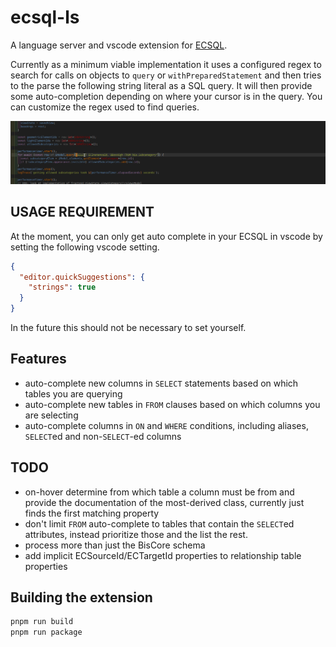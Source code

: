 # ecsql-ls

A language server and vscode extension for [ECSQL](https://www.itwinjs.org/learning/ecsql/).

Currently as a minimum viable implementation it uses a configured regex to search for calls on objects to
`query` or `withPreparedStatement` and then tries to the parse the following string literal as a SQL query.
It will then provide some auto-completion depending on where your cursor is in the query. You can customize the
regex used to find queries.

![demo gif](demo.gif)

## USAGE REQUIREMENT

At the moment, you can only get auto complete in your ECSQL in vscode by setting the following vscode setting.

```json
{
  "editor.quickSuggestions": {
    "strings": true
  }
}
```

In the future this should not be necessary to set yourself.

## Features

- auto-complete new columns in `SELECT` statements based on which tables you are querying
- auto-complete new tables in `FROM` clauses based on which columns you are selecting
- auto-complete columns in `ON` and `WHERE` conditions, including aliases, `SELECT`ed and non-`SELECT`-ed columns

## TODO

- on-hover determine from which table a column must be from and provide the documentation of the most-derived class,
  currently just finds the first matching property
- don't limit `FROM` auto-complete to tables that contain the `SELECT`ed attributes, instead prioritize those and the list the rest.
- process more than just the BisCore schema
- add implicit ECSourceId/ECTargetId properties to relationship table properties

## Building the extension

```sh
pnpm run build
pnpm run package
```
